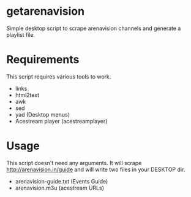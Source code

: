 # getarenavision
Simple desktop script to scrape arenavision channels and generate a playlist file.

# Requirements
This script requires various tools to work.

* links
* html2text
* awk
* sed
* yad (Desktop menus)
* Acestream player (acestreamplayer)
 
# Usage
This script doesn't need any arguments. It will scrape http://arenavision.in/guide and will write two files in your DESKTOP dir.

* arenavision-guide.txt (Events Guide)
* arenavision.m3u (acestream URLs)


